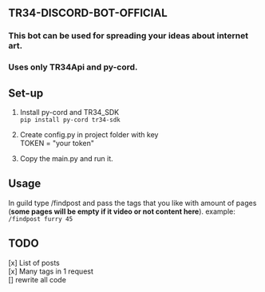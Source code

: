 ## TR34-DISCORD-BOT-OFFICIAL

### This bot can be used for spreading your ideas about internet art.
### Uses only TR34Api and py-cord.

## Set-up
1. Install py-cord and TR34_SDK\
```pip install py-cord tr34-sdk```

2. Create config.py in project folder with key\
 TOKEN = "your token"
3. Copy the main.py and run it.

## Usage

In guild type /findpost and pass the tags that you like with amount of pages (__some pages will be empty if it video or not content here__).
example:\
 ```/findpost furry 45```

## TODO

[x] List of posts\
[x] Many tags in 1 request\
[] rewrite all code 
